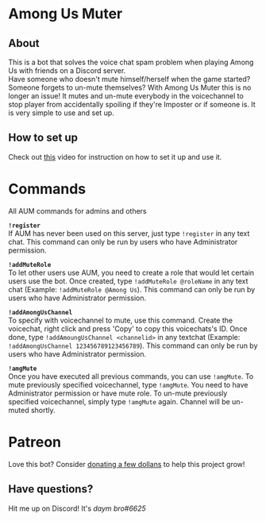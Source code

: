 # Among Us Muter
## About
This is a bot that solves the voice chat spam problem when playing Among Us with friends on a Discord server.   
Have someone who doesn't mute himself/herself when the game started? Someone forgets to un-mute themselves? With Among Us Muter this is no longer an issue! It mutes and un-mute everybody in the voicechannel to stop player from accidentally spoiling if they're Imposter or if someone is. It is very simple to use and set up.
## How to set up
Check out [this](https://www.youtube.com/watch?v=y4IwTTkcpc8) video for instruction on how to set it up and use it.
# Commands
All AUM commands for admins and others

**`!register`**    
If AUM has never been used on this server, just type `!register` in any text chat. This command can only be run by users who have Administrator permission.

**`!addMuteRole`**   
To let other users use AUM, you need to create a role that would let certain users use the bot. Once created, type `!addMuteRole @roleName` in any text chat (Example: `!addMuteRole @Among Us`). This command can only be run by users who have Administrator permission.

**`!addAmongUsChannel`**      
To specify with voicechannel to mute, use this command. Create the voicechat, right click and press 'Copy' to copy this voicechats's ID. Once done, type `!addAmoungUsChannel <channelid>` in any textchat (Example: `!addAmongUsChannel 123456789123456789`). This command can only be run by users who have Administrator permission.

**`!amgMute`**   
Once you have executed all previous commands, you can use `!amgMute`. To mute previously specified voicechannel, type `!amgMute`. You need to have Administrator permission or have mute role. To un-mute previously specified voicechannel, simply type `!amgMute` again. Channel will be un-muted shortly.

# Patreon
Love this bot? Consider [donating a few dollans](https://www.patreon.com/da_dev) to help this project grow!

## Have questions?
Hit me up on Discord! It's *daym bro#6625*